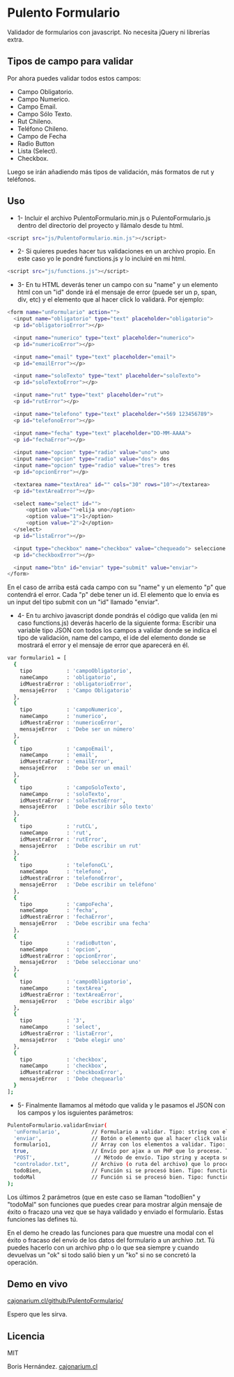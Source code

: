 Pulento Formulario
==========================

Validador de formularios con javascript.
No necesita jQuery ni librerías extra.


Tipos de campo para validar
--------------------------



Por ahora puedes validar todos estos campos:

- Campo Obligatorio.
- Campo Numerico.
- Campo Email.
- Campo Sólo Texto.
- Rut Chileno.
- Teléfono Chileno.
- Campo de Fecha
- Radio Button
- Lista (Select).
- Checkbox.

Luego se irán añadiendo más tipos de validación, más formatos de rut y teléfonos.



Uso
--------------------------

- 1- Incluir el archivo PulentoFormulario.min.js o PulentoFormulario.js dentro del directorio del proyecto y llámalo desde tu html.
```sh
<script src="js/PulentoFormulario.min.js"></script>
```


- 2- Si quieres puedes hacer tus validaciones en un archivo propio. En este caso yo le pondré functions.js y lo incluiré en mi html.
```sh
<script src="js/functions.js"></script>
```

- 3- En tu HTML deverás tener un campo con su "name" y un elemento html con un "id" donde irá el mensaje de error (puede ser un p, span, div, etc) y el elemento que al hacer click lo validará. Por ejemplo:

```sh
<form name="unFormulario" action="">
  <input name="obligatorio" type="text" placeholder="obligatorio">
  <p id="obligatorioError"></p>

  <input name="numerico" type="text" placeholder="numerico">
  <p id="numericoError"></p>

  <input name="email" type="text" placeholder="email">
  <p id="emailError"></p>

  <input name="soloTexto" type="text" placeholder="soloTexto">
  <p id="soloTextoError"></p>

  <input name="rut" type="text" placeholder="rut">
  <p id="rutError"></p>

  <input name="telefono" type="text" placeholder="+569 123456789">
  <p id="telefonoError"></p>

  <input name="fecha" type="text" placeholder="DD-MM-AAAA">
  <p id="fechaError"></p>
  
  <input name="opcion" type="radio" value="uno"> uno
  <input name="opcion" type="radio" value="dos"> dos
  <input name="opcion" type="radio" value="tres"> tres
  <p id="opcionError"></p>

  <textarea name="textArea" id="" cols="30" rows="10"></textarea>
  <p id="textAreaError"></p>

  <select name="select" id="">
      <option value="">elija uno</option>
      <option value="1">1</option>
      <option value="2">2</option>
  </select>
  <p id="listaError"></p>

  <input type="checkbox" name="checkbox" value="chequeado"> seleccione.
  <p id="checkboxError"></p>

  <input name="btn" id="enviar" type="submit" value="enviar">
</form>
```

En el caso de arriba está cada campo con su "name" y un elemento "p" que contendrá el error. Cada "p" debe tener un id.
El elemento que lo envia es un input del tipo submit con un "id" llamado "enviar".

- 4- En tu archivo javascript donde pondrás el código que valida (en mi caso functions.js) deverás hacerlo de la siguiente forma:
Escribir una variable tipo JSON con todos los campos a validar donde se indica el tipo de validación, name del campo, el ide del elemento donde se mostrará el error y el mensaje de error que aparecerá en él.

```sh
var formulario1 = [
  {
    tipo           : 'campoObligatorio',
    nameCampo      : 'obligatorio',
    idMuestraError : 'obligatorioError',
    mensajeError   : 'Campo Obligatorio'
  },
  {
    tipo           : 'campoNumerico',
    nameCampo      : 'numerico',
    idMuestraError : 'numericoError',
    mensajeError   : 'Debe ser un número'
  },
  {
    tipo           : 'campoEmail',
    nameCampo      : 'email',
    idMuestraError : 'emailError',
    mensajeError   : 'Debe ser un email'
  },
  {
    tipo           : 'campoSoloTexto',
    nameCampo      : 'soloTexto',
    idMuestraError : 'soloTextoError',
    mensajeError   : 'Debe escribir sólo texto'
  },
  {
    tipo           : 'rutCL',
    nameCampo      : 'rut',
    idMuestraError : 'rutError',
    mensajeError   : 'Debe escribir un rut'
  },
  {
    tipo           : 'telefonoCL',
    nameCampo      : 'telefono',
    idMuestraError : 'telefonoError',
    mensajeError   : 'Debe escribir un teléfono'
  },
  {
    tipo           : 'campoFecha',
    nameCampo      : 'fecha',
    idMuestraError : 'fechaError',
    mensajeError   : 'Debe escribir una fecha'
  },
  {
    tipo           : 'radioButton',
    nameCampo      : 'opcion',
    idMuestraError : 'opcionError',
    mensajeError   : 'Debe seleccionar uno'
  },
  {
    tipo           : 'campoObligatorio',
    nameCampo      : 'textArea',
    idMuestraError : 'textAreaError',
    mensajeError   : 'Debe escribir algo'
  },
  {
    tipo           : '3',
    nameCampo      : 'select',
    idMuestraError : 'listaError',
    mensajeError   : 'Debe elegir uno'
  },
  {
    tipo           : 'checkbox',
    nameCampo      : 'checkbox',
    idMuestraError : 'checkboxError',
    mensajeError   : 'Debe chequearlo'
  }
];
```


- 5- Finalmente llamamos al método que valida y le pasamos el JSON con los campos y los isguientes parámetros:
```sh
PulentoFormulario.validarEnviar(
  'unFormulario',          // Formulario a validar. Tipo: string con el name del formulario.
  'enviar',                // Botón o elemento que al hacer click valida los datos. Tipo: string con el id del elemento.
  formulario1,             // Array con los elementos a validar. Tipo: Array con JSON dentro.
  true,                    // Envío por ajax a un PHP que lo procese. Tipo boolean. Con true envía, con false sólo valida y no envía.
  'POST',                   // Método de envío. Tipo string y acepta sólo "POST" o "GET"
  "controlador.txt",       // Archivo (o ruta del archivo) que lo procesa. Tipo: string con la ruta del archivo que lo procesa.
  todoBien,                // Función si se procesó bien. Tipo: function. Sólo debe pasarse el nombre de la función sin "()".
  todoMal                  // Función si se procesó bien. Tipo: function. Sólo debe pasarse el nombre de la función sin "()".
);
```
Los últimos 2 parámetros (que en este caso se llaman "todoBien" y "todoMal" son funciones que puedes crear para mostrar algún mensaje de éxito o fracazo una vez que se haya validado y enviado el formulario.
Éstas funciones las defines tú.

En el demo he creado las funciones para que muestre una modal con el éxito o fracaso del envío de los datos del formulario a un archivo .txt. Tú puedes hacerlo con un archivo php o lo que sea siempre y cuando devuelvas un "ok" si todo salió bien y un "ko" si no se concretó la operación.


Demo en vivo
---------------------
[cajonarium.cl/github/PulentoFormulario/](http://cajonarium.cl/github/PulentoFormulario/)

Espero que les sirva.




Licencia
---------------------
MIT


Boris Hernández.
[cajonarium.cl](http://www.cajonarium.cl/)









